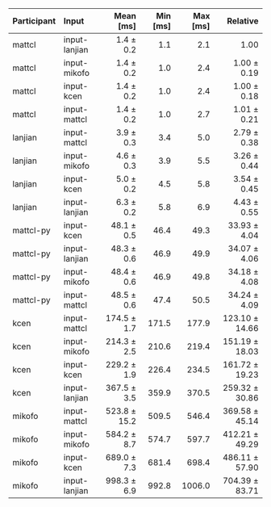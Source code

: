 | Participant | Input | Mean [ms] | Min [ms] | Max [ms] | Relative |
|:---|:---|---:|---:|---:|---:|
| mattcl | input-lanjian | 1.4 ± 0.2 | 1.1 | 2.1 | 1.00 |
| mattcl | input-mikofo | 1.4 ± 0.2 | 1.0 | 2.4 | 1.00 ± 0.19 |
| mattcl | input-kcen | 1.4 ± 0.2 | 1.0 | 2.4 | 1.00 ± 0.18 |
| mattcl | input-mattcl | 1.4 ± 0.2 | 1.0 | 2.7 | 1.01 ± 0.21 |
| lanjian | input-mattcl | 3.9 ± 0.3 | 3.4 | 5.0 | 2.79 ± 0.38 |
| lanjian | input-mikofo | 4.6 ± 0.3 | 3.9 | 5.5 | 3.26 ± 0.44 |
| lanjian | input-kcen | 5.0 ± 0.2 | 4.5 | 5.8 | 3.54 ± 0.45 |
| lanjian | input-lanjian | 6.3 ± 0.2 | 5.8 | 6.9 | 4.43 ± 0.55 |
| mattcl-py | input-kcen | 48.1 ± 0.5 | 46.4 | 49.3 | 33.93 ± 4.04 |
| mattcl-py | input-lanjian | 48.3 ± 0.6 | 46.9 | 49.9 | 34.07 ± 4.06 |
| mattcl-py | input-mikofo | 48.4 ± 0.6 | 46.9 | 49.8 | 34.18 ± 4.08 |
| mattcl-py | input-mattcl | 48.5 ± 0.6 | 47.4 | 50.5 | 34.24 ± 4.09 |
| kcen | input-mattcl | 174.5 ± 1.7 | 171.5 | 177.9 | 123.10 ± 14.66 |
| kcen | input-mikofo | 214.3 ± 2.5 | 210.6 | 219.4 | 151.19 ± 18.03 |
| kcen | input-kcen | 229.2 ± 1.9 | 226.4 | 234.5 | 161.72 ± 19.23 |
| kcen | input-lanjian | 367.5 ± 3.5 | 359.9 | 370.5 | 259.32 ± 30.86 |
| mikofo | input-mattcl | 523.8 ± 15.2 | 509.5 | 546.4 | 369.58 ± 45.14 |
| mikofo | input-mikofo | 584.2 ± 8.7 | 574.7 | 597.7 | 412.21 ± 49.29 |
| mikofo | input-kcen | 689.0 ± 7.3 | 681.4 | 698.4 | 486.11 ± 57.90 |
| mikofo | input-lanjian | 998.3 ± 6.9 | 992.8 | 1006.0 | 704.39 ± 83.71 |
